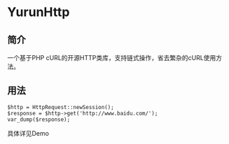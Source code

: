 # YurunHttp

## 简介

一个基于PHP cURL的开源HTTP类库，支持链式操作，省去繁杂的cURL使用方法。

## 用法
```
$http = HttpRequest::newSession();
$response = $http->get('http://www.baidu.com/');
var_dump($response);
```

具体详见Demo